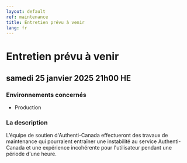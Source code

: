 ```yaml
---
layout: default
ref: maintenance
title: Entretien prévu à venir
lang: fr
---
```

# Entretien prévu à venir

## samedi 25 janvier 2025 21h00 HE

### Environnements concernés

* Production

### La description

L’équipe de soutien d'Authenti-Canada effectueront des travaux de maintenance qui pourraient entraîner une instabilité au service Authenti-Canada et une expérience incohérente pour l'utilisateur pendant une période d'une heure.
